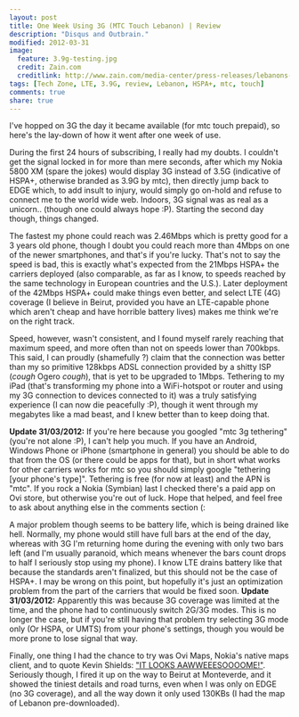 ```yaml
---
layout: post
title: One Week Using 3G (MTC Touch Lebanon) | Review
description: "Disqus and Outbrain."
modified: 2012-03-31
image:
  feature: 3.9g-testing.jpg
  credit: Zain.com
  creditlink: http://www.zain.com/media-center/press-releases/lebanons-mtc-touch-demonstrates-forthcoming-hi-speed-internet-39g-hspa-services/
tags: [Tech Zone, LTE, 3.9G, review, Lebanon, HSPA+, mtc, touch]
comments: true
share: true
---
```


I've hopped on 3G the day it became available (for mtc touch prepaid), so here's the lay-down of how it went after one week of use.

During the first 24 hours of subscribing, I really had my doubts. I couldn't get the signal locked in for more than mere seconds, after which my Nokia 5800 XM (spare the jokes) would display 3G instead of 3.5G (indicative of HSPA+, otherwise branded as 3.9G by mtc), then directly jump back to EDGE which, to add insult to injury, would simply go on-hold and refuse to connect me to the world wide web. Indoors, 3G signal was as real as a unicorn.. (though one could always hope :P). Starting the second day though, things changed.

The fastest my phone could reach was 2.46Mbps which is pretty good for a 3 years old phone, though I doubt you could reach more than 4Mbps on one of the newer smartphones, and that's if you're lucky. That's not to say the speed is bad, this is exactly what's expected from the 21Mbps HSPA+ the carriers deployed (also comparable, as far as I know, to speeds reached by the same technology in European countries and the U.S.). Later deployment of the 42Mbps HSPA+ could make things even better, and select LTE (4G) coverage (I believe in Beirut, provided you have an LTE-capable phone which aren't cheap and have horrible battery lives) makes me think we're on the right track.

Speed, however, wasn't consistent, and I found myself rarely reaching that maximum speed, and more often than not on speeds lower than 700kbps. This said, I can proudly (shamefully ?) claim that the connection was better than my so primitive 128kbps ADSL connection provided by a shitty ISP (*cough* Ogero *cough*), that is yet to be upgraded to 1Mbps. Tethering to my iPad (that's transforming my phone into a WiFi-hotspot or router and using my 3G connection to devices connected to it) was a truly satisfying experience (I can now die peacefully :P), though it went through my megabytes like a mad beast, and I knew better than to keep doing that.

**Update 31/03/2012:** If you're here because you googled "mtc 3g tethering" (you're not alone :P), I can't help you much. If you have an Android, Windows Phone or iPhone (smartphone in general) you should be able to do that from the OS (or there could be apps for that), but in short what works for other carriers works for mtc so you should simply google "tethering [your phone's type]". Tethering is free (for now at least) and the APN is "mtc". If you rock a Nokia (Symbian) last I checked there's a paid app on Ovi store, but otherwise you're out of luck. Hope that helped, and feel free to ask about anything else in the comments section (: 

A major problem though seems to be battery life, which is being drained like hell. Normally, my phone would still have full bars at the end of the day, whereas with 3G I'm returning home during the evening with only two bars left (and I'm usually paranoid, which means whenever the bars count drops to half I seriously stop using my phone). I know LTE drains battery like that because the standards aren't finalized, but this should not be the case of HSPA+. I may be wrong on this point, but hopefully it's just an optimization problem from the part of the carriers that would be fixed soon. **Update 31/03/2012:** Apparently this was because 3G coverage was limited at the time, and the phone had to continuously switch 2G/3G modes. This is no longer the case, but if you're still having that problem try selecting 3G mode only (Or HSPA, or UMTS) from your phone's settings, though you would be more prone to lose signal that way.

Finally, one thing I had the chance to try was Ovi Maps, Nokia's native maps client, and to quote Kevin Shields: ["IT LOOKS AAWWEEESOOOOME!"](http://www.theverge.com/2011/10/26/2517319/kevin-shields-pulls-a-ballmer-at-nokia-world-2011). Seriously though, I fired it up on the way to Beirut at Monteverde, and it showed the tiniest details and road turns, even when I was only on EDGE (no 3G coverage), and all the way down it only used 130KBs (I had the map of Lebanon pre-downloaded).
